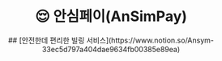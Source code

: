 <h1 align="center">😌 안심페이(AnSimPay) </h1>

<p align="center">
## [안전한데 편리한 빌링 서비스](https://www.notion.so/Ansym-33ec5d797a404dae9634fb00385e89ea) 

</p>
